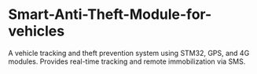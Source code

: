 # Smart-Anti-Theft-Module-for-vehicles
A vehicle tracking and theft prevention system using STM32, GPS, and 4G modules. Provides real-time tracking and remote immobilization via SMS.
